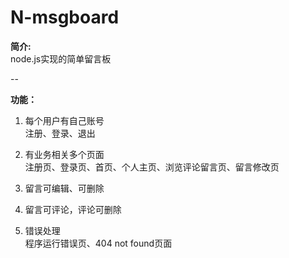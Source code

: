 # N-msgboard
**简介:**  
node.js实现的简单留言板

--

**功能：**  

1. 每个用户有自己账号  
	注册、登录、退出  

2. 有业务相关多个页面  
	注册页、登录页、首页、个人主页、浏览评论留言页、留言修改页  

3. 留言可编辑、可删除  

4. 留言可评论，评论可删除  

5. 错误处理  
	程序运行错误页、404 not found页面  

